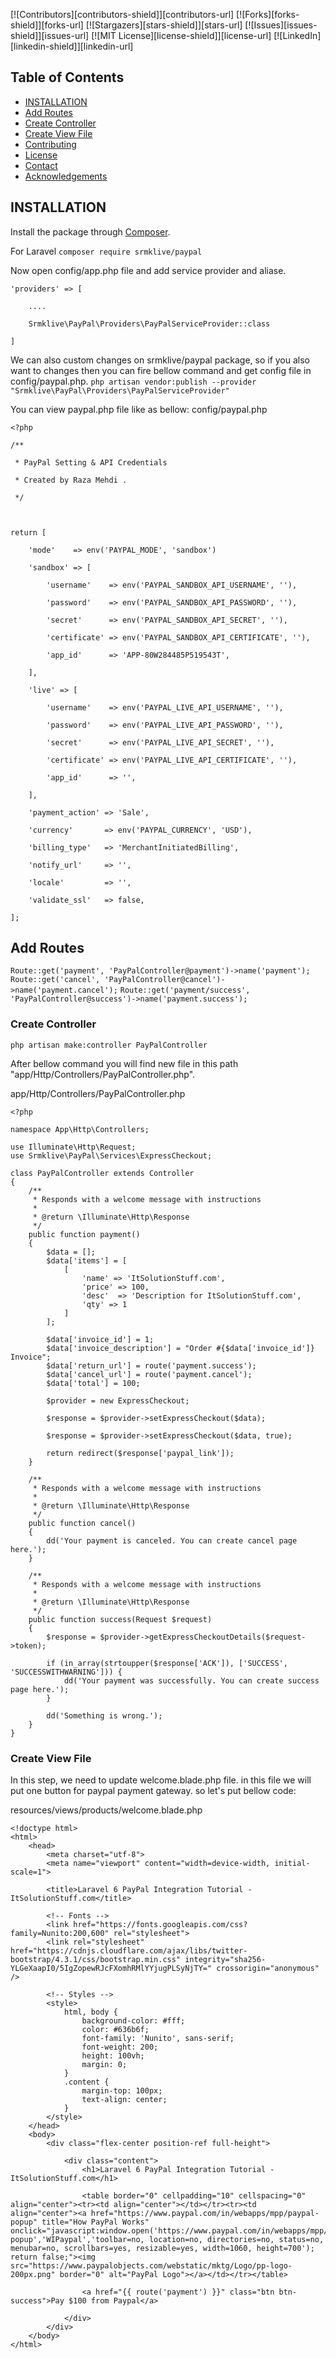 <!--
*** Thanks for checking out this README Template. If you have a suggestion that would
*** make this better, please fork the repo and create a pull request or simply open
*** an issue with the tag "enhancement".
*** Thanks again! Now go create something AMAZING! :D
-->





<!-- PROJECT SHIELDS -->
<!--
*** I'm using markdown "reference style" links for readability.
*** Reference links are enclosed in brackets [ ] instead of parentheses ( ).
*** See the bottom of this document for the declaration of the reference variables
*** for contributors-url, forks-url, etc. This is an optional, concise syntax you may use.
*** https://www.markdownguide.org/basic-syntax/#reference-style-links
-->
[![Contributors][contributors-shield]][contributors-url]
[![Forks][forks-shield]][forks-url]
[![Stargazers][stars-shield]][stars-url]
[![Issues][issues-shield]][issues-url]
[![MIT License][license-shield]][license-url]
[![LinkedIn][linkedin-shield]][linkedin-url]






<!-- TABLE OF CONTENTS -->
## Table of Contents

* [INSTALLATION](#INSTALLATION)
* [Add Routes](#Add_Routes)
* [Create Controller](#Create_Controller)
* [Create View File](#Create_View_File)
* [Contributing](#contributing)
* [License](#license)
* [Contact](#contact)
* [Acknowledgements](#acknowledgements)




## INSTALLATION

Install the package through [Composer](http://getcomposer.org/).

For Laravel `composer require srmklive/paypal`

Now open config/app.php file and add service provider and aliase.
```
'providers' => [

	....

	Srmklive\PayPal\Providers\PayPalServiceProvider::class

]
`````

We can also custom changes on srmklive/paypal package, so if you also want to changes then you can fire bellow command and get config file in config/paypal.php.
``php artisan vendor:publish --provider "Srmklive\PayPal\Providers\PayPalServiceProvider"``

You can view paypal.php file like as bellow:
config/paypal.php
````
<?php

/**

 * PayPal Setting & API Credentials

 * Created by Raza Mehdi .

 */

     

return [

    'mode'    => env('PAYPAL_MODE', 'sandbox')

    'sandbox' => [

        'username'    => env('PAYPAL_SANDBOX_API_USERNAME', ''),

        'password'    => env('PAYPAL_SANDBOX_API_PASSWORD', ''),

        'secret'      => env('PAYPAL_SANDBOX_API_SECRET', ''),

        'certificate' => env('PAYPAL_SANDBOX_API_CERTIFICATE', ''),

        'app_id'      => 'APP-80W284485P519543T',

    ],

    'live' => [

        'username'    => env('PAYPAL_LIVE_API_USERNAME', ''),

        'password'    => env('PAYPAL_LIVE_API_PASSWORD', ''),

        'secret'      => env('PAYPAL_LIVE_API_SECRET', ''),

        'certificate' => env('PAYPAL_LIVE_API_CERTIFICATE', ''),

        'app_id'      => '',

    ],

    'payment_action' => 'Sale',

    'currency'       => env('PAYPAL_CURRENCY', 'USD'),

    'billing_type'   => 'MerchantInitiatedBilling',

    'notify_url'     => '',

    'locale'         => '',

    'validate_ssl'   => false,

];
````



<!-- GETTING STARTED -->
## Add Routes

```Route::get('payment', 'PayPalController@payment')->name('payment');```
```Route::get('cancel', 'PayPalController@cancel')->name('payment.cancel');```
```Route::get('payment/success', 'PayPalController@success')->name('payment.success');```

### Create Controller

```php artisan make:controller PayPalController```

After bellow command you will find new file in this path "app/Http/Controllers/PayPalController.php".

app/Http/Controllers/PayPalController.php

```` 
<?php
  
namespace App\Http\Controllers;
  
use Illuminate\Http\Request;
use Srmklive\PayPal\Services\ExpressCheckout;
   
class PayPalController extends Controller
{
    /**
     * Responds with a welcome message with instructions
     *
     * @return \Illuminate\Http\Response
     */
    public function payment()
    {
        $data = [];
        $data['items'] = [
            [
                'name' => 'ItSolutionStuff.com',
                'price' => 100,
                'desc'  => 'Description for ItSolutionStuff.com',
                'qty' => 1
            ]
        ];
  
        $data['invoice_id'] = 1;
        $data['invoice_description'] = "Order #{$data['invoice_id']} Invoice";
        $data['return_url'] = route('payment.success');
        $data['cancel_url'] = route('payment.cancel');
        $data['total'] = 100;
  
        $provider = new ExpressCheckout;
  
        $response = $provider->setExpressCheckout($data);
  
        $response = $provider->setExpressCheckout($data, true);
  
        return redirect($response['paypal_link']);
    }
   
    /**
     * Responds with a welcome message with instructions
     *
     * @return \Illuminate\Http\Response
     */
    public function cancel()
    {
        dd('Your payment is canceled. You can create cancel page here.');
    }
  
    /**
     * Responds with a welcome message with instructions
     *
     * @return \Illuminate\Http\Response
     */
    public function success(Request $request)
    {
        $response = $provider->getExpressCheckoutDetails($request->token);
  
        if (in_array(strtoupper($response['ACK']), ['SUCCESS', 'SUCCESSWITHWARNING'])) {
            dd('Your payment was successfully. You can create success page here.');
        }
  
        dd('Something is wrong.');
    }
}
``````

### Create View File

In this step, we need to update welcome.blade.php file. in this file we will put one button for paypal payment gateway. so let's put bellow code:

resources/views/products/welcome.blade.php

````
<!doctype html>
<html>
    <head>
        <meta charset="utf-8">
        <meta name="viewport" content="width=device-width, initial-scale=1">
  
        <title>Laravel 6 PayPal Integration Tutorial - ItSolutionStuff.com</title>
  
        <!-- Fonts -->
        <link href="https://fonts.googleapis.com/css?family=Nunito:200,600" rel="stylesheet">
        <link rel="stylesheet" href="https://cdnjs.cloudflare.com/ajax/libs/twitter-bootstrap/4.3.1/css/bootstrap.min.css" integrity="sha256-YLGeXaapI0/5IgZopewRJcFXomhRMlYYjugPLSyNjTY=" crossorigin="anonymous" />
  
        <!-- Styles -->
        <style>
            html, body {
                background-color: #fff;
                color: #636b6f;
                font-family: 'Nunito', sans-serif;
                font-weight: 200;
                height: 100vh;
                margin: 0;
            }
            .content {
                margin-top: 100px;
                text-align: center;
            }
        </style>
    </head>
    <body>
        <div class="flex-center position-ref full-height">
  
            <div class="content">
                <h1>Laravel 6 PayPal Integration Tutorial - ItSolutionStuff.com</h1>
                  
                <table border="0" cellpadding="10" cellspacing="0" align="center"><tr><td align="center"></td></tr><tr><td align="center"><a href="https://www.paypal.com/in/webapps/mpp/paypal-popup" title="How PayPal Works" onclick="javascript:window.open('https://www.paypal.com/in/webapps/mpp/paypal-popup','WIPaypal','toolbar=no, location=no, directories=no, status=no, menubar=no, scrollbars=yes, resizable=yes, width=1060, height=700'); return false;"><img src="https://www.paypalobjects.com/webstatic/mktg/Logo/pp-logo-200px.png" border="0" alt="PayPal Logo"></a></td></tr></table>
  
                <a href="{{ route('payment') }}" class="btn btn-success">Pay $100 from Paypal</a>
  
            </div>
        </div>
    </body>
</html>
``````
